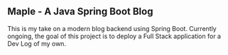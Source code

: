 ## Maple - A Java Spring Boot Blog

This is my take on a modern blog backend using Spring Boot.
Currently ongoing, the goal of this project is to deploy a Full Stack application for a Dev Log of my own.

